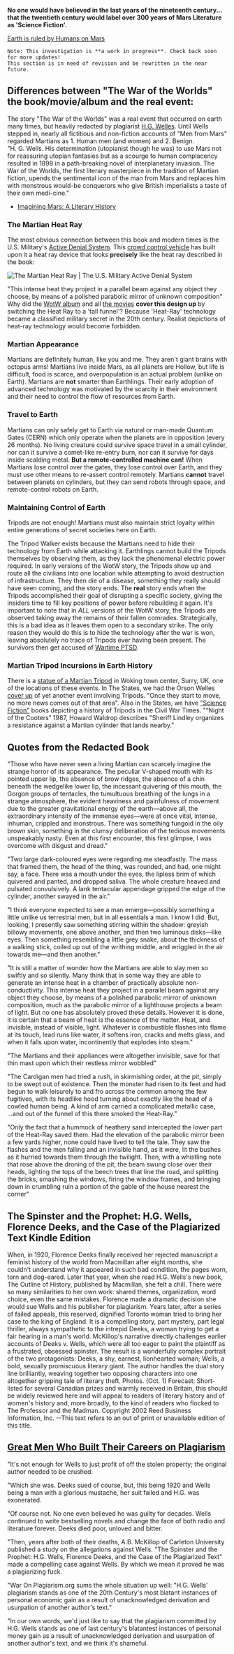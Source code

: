 **No one would have believed in the last years of the nineteenth century...**
**that the twentieth century would label over 300 years of Mars Literature as 'Science Fiction'.**

[Earth is ruled by Humans on Mars](/mars)

```
Note: This investigation is **a work in progress**. Check back soon for more updates!
This section is in need of revision and be rewritten in the near future.
```

## Differences between "The War of the Worlds" the book/movie/album and the real event:

The story "The War of the Worlds" was a real event that occurred on earth many times,
but heavily redacted by plagiarist [H.G. Welles](https://en.wikipedia.org/wiki/Florence_Deeks).
Until Wells stepped in, nearly all fictitious and non-fiction accounts of "Men from Mars"
regarded Martians as 1\. Human men (and women) and 2\. Benign.  
"H. G. Wells. His determination (utopianist though he was) to use Mars not for reassuring utopian
fantasies but as a scourge to human complacency resulted in 1898 in a path-breaking novel of interplanetary invasion.
The War of the Worlds, the first literary masterpiece in the tradition of Martian fiction,
upends the sentimental icon of the man from Mars and replaces him with monstrous would-be
conquerors who give British imperialists a taste of their own medi-cine."  
- [Imagining Mars: A Literary History](https://books.google.com/books?id=v3TDEDfEPdEC&printsec=frontcover#v=onepage&q&f=false)

### The Martian Heat Ray

The most obvious connection between this book and modern times is the U.S. Military's
[Active Denial System](https://healthimpactnews.com/2017/can-new-5g-technology-and-smart-meters-be-used-as-weapons/).
This [crowd control vehicle](https://files.paradigmthreat.net/mars/heat_ray.jpg) has built upon it
a heat ray device that looks **precisely** like the heat ray described in the book:


<img src="/mars/wotw_technology_heat_ray.jpg" alt="The Martian Heat Ray | The U.S. Military Active Denial System" />

"This intense heat they project in a parallel beam against any object they choose, by means of a polished parabolic
mirror of unknown composition"
Why did the [WotW album](https://en.wikipedia.org/wiki/Jeff_Wayne%27s_Musical_Version_of_The_War_of_the_Worlds)
and all [the movies](https://en.wikipedia.org/wiki/List_of_works_based_on_The_War_of_the_Worlds)
**cover this design up** by switching the Heat Ray to a 'tall funnel'?
Because 'Heat-Ray' technology became a classified military secret in the 20th century. Realist depictions of heat-ray
technology would become forbidden.

### Martian Appearance

Martians are definitely human, like you and me. They aren't giant brains with octopus arms!
Martians live inside Mars, as all planets are Hollow, but life is difficult, food is scarce, and overpopulation is an
actual problem (unlike on Earth).
Martians are **not** smarter than Earthlings. Their early adoption of advanced technology was motivated by the scarcity
in their environment
and their need to control the flow of resources from Earth.

### Travel to Earth

Martians can only safely get to Earth via natural or man-made Quantum Gates (CERN) which only operate when the planets
are in opposition (every 26 months).
No living creature could survive space travel in a small cylinder, nor can it survive a comet-like re-entry burn,
nor can it survive for days inside scalding metal.
**But a remote-controlled machine can!**
When Martians lose control over the gates, they lose control over Earth,
and they must use other means to re-assert control remotely.
Martians **cannot** travel between planets on cylinders, but they can send robots through space,
and remote-control robots on Earth.

### Maintaining Control of Earth

Tripods are not enough! Martians must also maintain strict loyalty within entire generations of secret societies here on
Earth.

The Tripod Walker exists because the Martians need to hide their technology from Earth while attacking it.
Earthlings cannot build the Tripods themselves by observing them, as they lack the phenomenal electric power required.
In early versions of the WotW story, the Tripods show up and route all the civilians into one location while attempting
to avoid destruction of infrastructure. They then die of a disease, something they really should have seen coming, and
the story ends. The **real** story ends when the Tripods accomplished their goal of disrupting a specific society,
giving
the insiders time to fill key positions of power before rebuilding it again. It's important to note that in *ALL*
versions
of the WotW story, the Tripods are observed taking away the remains of their fallen comrades.
Strategically, this is a bad idea as it leaves them open to a secondary strike.
The only reason they would do this is to hide the technology after the war is won,
leaving absolutely no trace of Tripods ever having been present. The survivors then get accused of
[Wartime PTSD](https://en.wikipedia.org/wiki/Bosnian_pyramid_claims).

### Martian Tripod Incursions in Earth History

There is a [statue of a Martian Tripod](https://www.alamy.com/stock-photo/martian-tripod.html)
in Woking town center, Surry, UK, one of the locations of these events.
In The States, we had the Orson
Welles [cover up](https://blog.newspapers.com/emwar-of-the-worlds-radio-scare-october-30-1938/)
of yet another event involving Tripods. "Once they start to move, no more news comes out of that area".
Also in the States, we
have ["Science Fiction"](https://marzaat.wordpress.com/2017/03/30/war-of-the-worlds-global-dispatches/)
books depicting a history of Tripods in the Civil War Times. "“Night of the Cooters” 1987,
Howard Waldrop describes "Sheriff Lindley organizes a resistance against a Martian cylinder that lands nearby."

## Quotes from the Redacted Book

"Those who have never seen a living Martian can scarcely imagine the strange horror of its appearance.
The peculiar V-shaped mouth with its pointed upper lip, the absence of brow ridges,
the absence of a chin beneath the wedgelike lower lip, the incessant quivering of this mouth,
the Gorgon groups of tentacles, the tumultuous breathing of the lungs in a strange atmosphere,
the evident heaviness and painfulness of movement due to the greater gravitational energy of the earth—above all,
the extraordinary intensity of the immense eyes—were at once vital, intense, inhuman, crippled and monstrous.
There was something fungoid in the oily brown skin, something in the clumsy deliberation of the tedious movements
unspeakably nasty.
Even at this first encounter, this first glimpse, I was overcome with disgust and dread."

"Two large dark-coloured eyes were regarding me steadfastly. The mass that framed them,
the head of the thing, was rounded, and had, one might say, a face. There was a mouth under the eyes,
the lipless brim of which quivered and panted, and dropped saliva. The whole creature heaved and pulsated convulsively.
A lank tentacular appendage gripped the edge of the cylinder, another swayed in the air."

"I think everyone expected to see a man emerge—possibly something a little unlike us terrestrial men,
but in all essentials a man. I know I did. But, looking, I presently saw something stirring within the shadow:
greyish billowy movements, one above another, and then two luminous disks—like eyes.
Then something resembling a little grey snake, about the thickness of a walking stick,
coiled up out of the writhing middle, and wriggled in the air towards me—and then another."

"It is still a matter of wonder how the Martians are able to slay men so swiftly and so silently.
Many think that in some way they are able to generate an intense heat in a chamber of practically absolute
non-conductivity.
This intense heat they project in a parallel beam against any object they choose,
by means of a polished parabolic mirror of unknown composition,
much as the parabolic mirror of a lighthouse projects a beam of light. But no one has absolutely proved these details.
However it is done, it is certain that a beam of heat is the essence of the matter.
Heat, and invisible, instead of visible, light. Whatever is combustible flashes into flame at its touch,
lead runs like water, it softens iron, cracks and melts glass, and when it falls upon water, incontinently that explodes
into steam."

"The Martians and their appliances were altogether invisible, save for that thin mast upon which their restless mirror
wobbled"

"The Cardigan men had tried a rush, in skirmishing order, at the pit, simply to be swept out of existence.
Then the monster had risen to its feet and had begun to walk leisurely to and fro across the common among the few
fugitives,
with its headlike hood turning about exactly like the head of a cowled human being.
A kind of arm carried a complicated metallic case,
...and out of the funnel of this there smoked the Heat-Ray."

"Only the fact that a hummock of heathery sand intercepted the lower part of the Heat-Ray saved them.
Had the elevation of the parabolic mirror been a few yards higher, none could have lived to tell the tale.
They saw the flashes and the men falling and an invisible hand, as it were, lit the bushes as it hurried towards them
through the twilight.
Then, with a whistling note that rose above the droning of the pit, the beam swung close over their heads,
lighting the tops of the beech trees that line the road, and splitting the bricks, smashing the windows,
firing the window frames, and bringing down in crumbling ruin a portion of the gable of the house nearest the corner"

## The Spinster and the Prophet: H.G. Wells, Florence Deeks, and the Case of the Plagiarized Text Kindle Edition

When, in 1920, Florence Deeks finally received her rejected manuscript a feminist history of the world from Macmillan
after eight months, she couldn't understand why it appeared in such bad condition, the pages worn, torn and dog-eared.
Later that year, when she read H.G. Wells's new book, The Outline of History, published by Macmillan, she felt a chill.
There were so many similarities to her own work: shared themes, organization, word choice, even the same mistakes.
Florence made a dramatic decision she would sue Wells and his publisher for plagiarism. Years later, after a series of
failed appeals, this reserved, dignified Toronto woman tried to bring her case to the king of England. It is a
compelling story, part mystery, part legal thriller, always sympathetic to the intrepid Deeks, a woman trying to get a
fair hearing in a man's world. McKillop's narrative directly challenges earlier accounts of Deeks v. Wells, which were
all too eager to paint the plaintiff as a frustrated, obsessed spinster. The result is a wonderfully complex portrait of
the two protagonists: Deeks, a shy, earnest, lionhearted woman; Wells, a bold, sexually promiscuous literary giant. The
author handles the dual story line brilliantly, weaving together two opposing characters into one altogether gripping
tale of literary theft. Photos. (Oct. 1) Forecast: Short-listed for several Canadian prizes and warmly received in
Britain, this should be widely reviewed here and will appeal to readers of literary history and of women's history and,
more broadly, to the kind of readers who flocked to The Professor and the Madman.
Copyright 2002 Reed Business Information, Inc. --This text refers to an out of print or unavailable edition of this
title.

## [Great Men Who Built Their Careers on Plagiarism](https://www.cracked.com/article_17198_5-great-men-who-built-their-careers-plagiarism.html)

"It's not enough for Wells to just profit of off the stolen property; the original author needed to be crushed.

"Which she was. Deeks sued of course, but, this being 1920 and Wells being a man with a glorious mustache, her suit
failed and H.G. was exonerated.

"Of course not. No one even believed he was guilty for decades. Wells continued to write bestselling novels and change
the face of both radio and literature forever. Deeks died poor, unloved and bitter.

"Then, years after both of their deaths, A.B. McKillop of Carleton University published a study on the allegations
against Wells. "The Spinster and the Prophet: H.G. Wells, Florence Deeks, and the Case of the Plagiarized Text" made a
compelling case against Wells. By which we mean it proved he was a plagiarizing fuck.

"War On Plagiarism.org sums the whole situation up well: "H.G. Wells' plagiarism stands as one of the 20th Century's
most blatant instances of personal economic gain as a result of unacknowledged derivation and usurpation of another
author's text."

"In our own words, we'd just like to say that the plagiarism committed by H.G. Wells stands as one of last century's
blatantest instances of personal money gain as a result of unacknowledged derivation and usurpation of another author's
text, and we think it's shameful.
